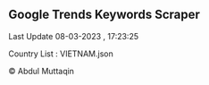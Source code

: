 

## Google Trends Keywords Scraper 
 
Last Update 08-03-2023 , 17:23:25

Country List :
VIETNAM.json



© Abdul Muttaqin 
